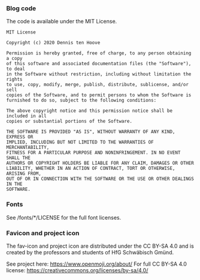 ### Blog code
The code is available under the MIT License.

~~~~
MIT License

Copyright (c) 2020 Dennis ten Hoove

Permission is hereby granted, free of charge, to any person obtaining a copy
of this software and associated documentation files (the "Software"), to deal
in the Software without restriction, including without limitation the rights
to use, copy, modify, merge, publish, distribute, sublicense, and/or sell
copies of the Software, and to permit persons to whom the Software is
furnished to do so, subject to the following conditions:

The above copyright notice and this permission notice shall be included in all
copies or substantial portions of the Software.

THE SOFTWARE IS PROVIDED "AS IS", WITHOUT WARRANTY OF ANY KIND, EXPRESS OR
IMPLIED, INCLUDING BUT NOT LIMITED TO THE WARRANTIES OF MERCHANTABILITY,
FITNESS FOR A PARTICULAR PURPOSE AND NONINFRINGEMENT. IN NO EVENT SHALL THE
AUTHORS OR COPYRIGHT HOLDERS BE LIABLE FOR ANY CLAIM, DAMAGES OR OTHER
LIABILITY, WHETHER IN AN ACTION OF CONTRACT, TORT OR OTHERWISE, ARISING FROM,
OUT OF OR IN CONNECTION WITH THE SOFTWARE OR THE USE OR OTHER DEALINGS IN THE
SOFTWARE.
~~~~

### Fonts
See /fonts/*/LICENSE for the full font licenses.

### Favicon and project icon
The fav-icon and project icon are distributed under the CC BY-SA 4.0 and is created by the professors and students of HfG Schwäbisch Gmünd.

See project here: https://www.openmoji.org/about/
For full CC BY-SA 4.0 license: https://creativecommons.org/licenses/by-sa/4.0/
